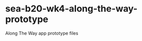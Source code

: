 sea-b20-wk4-along-the-way-prototype
===================================

Along The Way app prototype files
